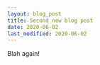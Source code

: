 ```yaml
---
layout: blog_post
title: Second new blog post
date: 2020-06-02
last_modified: 2020-06-02
---
```

Blah again!
